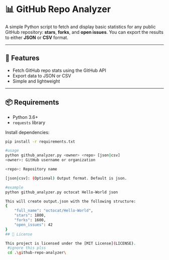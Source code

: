 # 📊 GitHub Repo Analyzer

A simple Python script to fetch and display basic statistics for any public GitHub repository: **stars**, **forks**, and **open issues**. You can export the results to either **JSON** or **CSV** format.

---

## 🚀 Features

- Fetch GitHub repo stats using the GitHub API
- Export data to JSON or CSV
- Simple and lightweight

---

## 📦 Requirements

- Python 3.6+
- `requests` library

Install dependencies:

```bash
pip install -r requirements.txt

#usage
python github_analyzer.py <owner> <repo> [json|csv]
<owner>: GitHub username or organization

<repo>: Repository name

[json|csv]: (Optional) Output format. Default is json.

#example
python github_analyzer.py octocat Hello-World json

This will create output.json with the following structure:
{
    "full_name": "octocat/Hello-World",
    "stars": 1800,
    "forks": 1600,
    "open_issues": 42
}
## 📝 License

This project is licensed under the [MIT License](LICENSE).
 #ignore this plss
 cd .\github-repo-analyzer\

